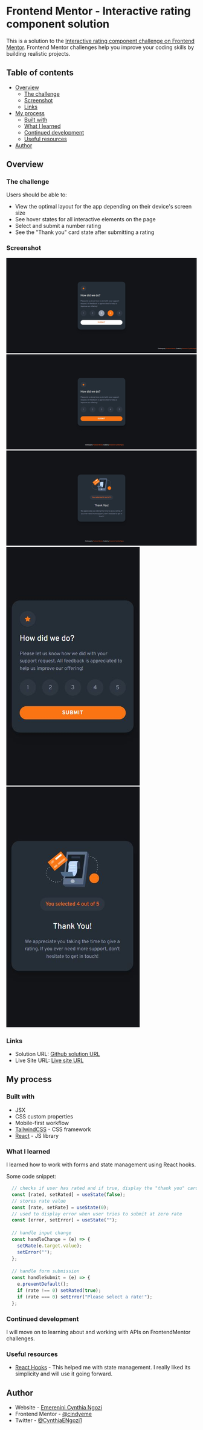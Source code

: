 # Frontend Mentor - Interactive rating component solution

This is a solution to the [Interactive rating component challenge on Frontend Mentor](https://www.frontendmentor.io/challenges/interactive-rating-component-koxpeBUmI). Frontend Mentor challenges help you improve your coding skills by building realistic projects. 

## Table of contents

- [Overview](#overview)
  - [The challenge](#the-challenge)
  - [Screenshot](#screenshot)
  - [Links](#links)
- [My process](#my-process)
  - [Built with](#built-with)
  - [What I learned](#what-i-learned)
  - [Continued development](#continued-development)
  - [Useful resources](#useful-resources)
- [Author](#author)

## Overview

### The challenge

Users should be able to:

- View the optimal layout for the app depending on their device's screen size
- See hover states for all interactive elements on the page
- Select and submit a number rating
- See the "Thank you" card state after submitting a rating

### Screenshot

![Active-states](./screenshots/active-states.jfif)
![Desktop-Design](./screenshots/desktop-design.jfif)
![Desktop-Thanks-Design](./screenshots/thanks-design.jfif)
![Mobile-Design](./screenshots/mobile-design.JPG)
![Mobile-Thanks-Design](./screenshots/thanks-mobile.JPG)


### Links

- Solution URL: [Github solution URL](https://github.com/cindyeme/interactive-rating-component)
- Live Site URL: [Live site URL](https://cindyeme-rating.netlify.app)

## My process

### Built with

- JSX
- CSS custom properties
- Mobile-first workflow
- [TailwindCSS](https://tailwindcss.com/) - CSS framework
- [React](https://reactjs.org/) - JS library


### What I learned

I learned how to work with forms and state management using React hooks.

Some code snippet:

```js
  // checks if user has rated and if true, display the "thank you" card
  const [rated, setRated] = useState(false);
  // stores rate value
  const [rate, setRate] = useState(0);
  // used to display error when user tries to submit at zero rate
  const [error, setError] = useState("");

  // handle input change
  const handleChange = (e) => {
    setRate(e.target.value);
    setError("");
  };

  // handle form submission 
  const handleSubmit = (e) => {
    e.preventDefault();
    if (rate !== 0) setRated(true);
    if (rate === 0) setError("Please select a rate!");
  };
```

### Continued development

I will move on to learning about and working with APIs on FrontendMentor challenges.


### Useful resources

- [React Hooks](https://reactjs.org/docs/hooks-intro.html) - This helped me with state management. I really liked its simplicity and will use it going forward.


## Author

- Website - [Emerenini Cynthia Ngozi](http://emereninicynthiangozi.herokuapp.com)
- Frontend Mentor - [@cindyeme](https://www.frontendmentor.io/profile/cindyeme)
- Twitter - [@CynthiaENgozi1](https://www.twitter.com/cynthiaengozi1)

